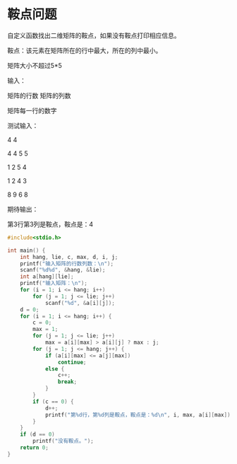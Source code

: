 # 鞍点问题

自定义函数找出二维矩阵的鞍点，如果没有鞍点打印相应信息。

鞍点：该元素在矩阵所在的行中最大，所在的列中最小。

矩阵大小不超过5*5

输入：

矩阵的行数 矩阵的列数

矩阵每一行的数字

测试输入：

4 4

4 4 5 5

1 2 5 4 

1 2 4 3 

8 9 6 8

期待输出：

第3行第3列是鞍点，鞍点是：4

```c
#include<stdio.h>

int main() {
    int hang, lie, c, max, d, i, j;
    printf("输入矩阵的行数列数：\n");
    scanf("%d%d", &hang, &lie);
    int a[hang][lie];
    printf("输入矩阵：\n");
    for (i = 1; i <= hang; i++)
        for (j = 1; j <= lie; j++)
            scanf("%d", &a[i][j]);
    d = 0;
    for (i = 1; i <= hang; i++) {
        c = 0;
        max = 1;
        for (j = 1; j <= lie; j++)
            max = a[i][max] > a[i][j] ? max : j;
        for (j = 1; j <= hang; j++) {
            if (a[i][max] <= a[j][max])
                continue;
            else {
                c++;
                break;
            }
        }
        if (c == 0) {
            d++;
            printf("第%d行，第%d列是鞍点，鞍点是：%d\n", i, max, a[i][max]);
        }
    }
    if (d == 0)
        printf("没有鞍点。");
    return 0;
}
```